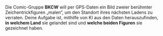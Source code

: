 
Die Comic-Gruppe **BKCW** will per GPS-Daten ein Bild zweier berühmter Zeichentrickfiguren „malen“, 
um den Standort ihres nächsten Ladens zu verraten.
Deine Aufgabe ist, mithilfe von KI aus den Daten herauszufinden, 
**in welchem Land** sie gelandet sind und **welche beiden Figuren** sie gezeichnet haben.
